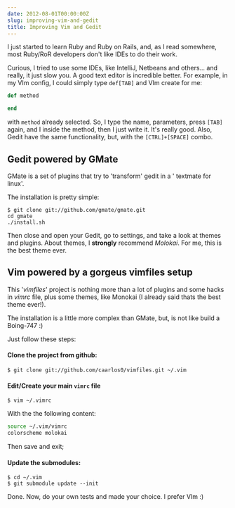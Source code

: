```yaml
---
date: 2012-08-01T00:00:00Z
slug: improving-vim-and-gedit
title: Improving Vim and Gedit
---
```


I just started to learn Ruby and Ruby on Rails, and, as I read somewhere,
most Ruby/RoR developers don't like IDEs to do their work.

Curious, I tried to use some IDEs, like IntelliJ, Netbeans and others... and
really, it just slow you.
A good text editor is incredible better. For example, in my VIm config, I could
simply type `def[TAB]` and VIm create for me:

```ruby
def method

end
```

with `method` already selected. So, I type the name, parameters, press
`[TAB]` again, and I inside the method, then I just write it. It's really good.
Also, Gedit have the same functionality, but, with the `[CTRL]+[SPACE]` combo.

## Gedit powered by GMate

GMate is a set of plugins that try to 'transform' gedit in a '
textmate for linux'.

The installation is pretty simple:

```console
$ git clone git://github.com/gmate/gmate.git
cd gmate
./install.sh
```

Then close and open your Gedit, go to settings, and take a look at themes and
plugins. About themes, I **strongly** recommend *Molokai*. For me, this is
the best theme ever.


## Vim powered by a gorgeus vimfiles setup

This '*vimfiles*' project is nothing more than a lot of plugins and some
hacks in *vimrc* file, plus some themes, like Monokai (I already said thats
the best theme ever!).

The installation is a little more complex than GMate, but, is not like build a
Boing-747 :)

Just follow these steps:

#### Clone the project from github:

```console
$ git clone git://github.com/caarlos0/vimfiles.git ~/.vim
```

####  Edit/Create your main `vimrc` file

```console
$ vim ~/.vimrc
```

With the the following content:

```bash
source ~/.vim/vimrc
colorscheme molokai
```

Then save and exit;

#### Update the submodules:

```console
$ cd ~/.vim
$ git submodule update --init
```

Done. Now, do your own tests and made your choice. I prefer VIm :)
